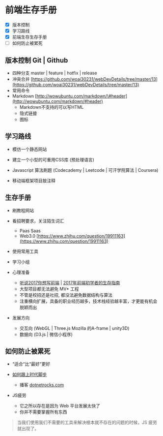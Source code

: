 # 前端生存手册

* [x] 版本控制
* [x] 学习路线
* [x] 前端生存生存手册
* [ ] 如何防止被累死

## 版本控制 Git \| Github

* 四种分支 master \| feature \| hotfix \| release
* 冲突合并  [https://github.com/woai30231/webDevDetails/tree/master/13](https://github.com/woai30231/webDevDetails/tree/master/13)
* 常用命令
* Markdown [http://wowubuntu.com/markdown/\#header](http://wowubuntu.com/markdown/#header)
  * Markdown不支持的可以写HTML 
  * 隐式链接
  * 图标

## 学习路线

* 模仿一个静态网站

* 建立一个小型的可重用CSS库 \(预处理语言\)

* Javascript 算法刷题 \(Codecademy \| Leetcode \| 可汗学院算法 \| Coursera\)

* 移动端框架项目敲注释

## 生存手册

* 刷教程网站

* 看招聘要求，关注陌生词汇

  * Paas Saas
  * Web3.0 [https://www.zhihu.com/question/19911163](https://www.zhihu.com/question/19911163)

* 使用常用工具

* 学习小组

* 心理准备

  * [听说2017你想写前端](http://mp.weixin.qq.com/s/8vz1aIeVpRHmU2E2-7zzsQ) \| [2017年前端初学者的生存指南](http://mp.weixin.qq.com/s/1sCU3WzRjiLcSPV0Soqi2A)
  * 大型项目都无法避免 MV\* 工程
  * 不管是校招还是社招, 都没法避免数据结构与算法
  * 注重横向扩展，具备的职业经历越多，技术栈经验越丰富，才更能有机会脱颖而出

* 发展方向

  * 交互向 \(WebGL \| Three.js Mozilla 的A-frame \| unity3D\)
  * 数据向 \(D3.js \| 微信小程序\)

## 如何防止被累死

* “适合“比“最好“更好

* [如何跟上时代脚步](https://juejin.im/post/58e59a0aa0bb9f006906aea1?utm_source=gold_browser_extension)

  * 播客 [dotnetrocks.com](https://www.dotnetrocks.com/)

* JS疲劳

  * 它之所以存在是因为 Web 平台发展太快了
  * 你并不需要掌握所有东西

> 当我们使用我们不需要的工具来解决根本就不存在的问题的时候，JS 疲劳就出现了。



